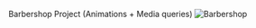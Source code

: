 Barbershop Project (Animations + Media queries)
![Barbershop](https://user-images.githubusercontent.com/104898230/211327780-44d5daa7-b915-49cd-81a0-8fa5eed0fa7c.png)





